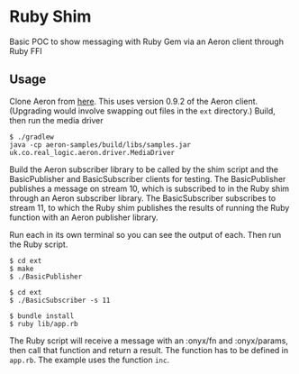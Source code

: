# Ruby Shim

Basic POC to show messaging with Ruby Gem via an Aeron client through Ruby FFI

## Usage

Clone Aeron from [here](https://github.com/real-logic/Aeron/tree/0.9.2). This uses version 0.9.2 of the Aeron client. (Upgrading would involve swapping out files in the `ext` directory.) Build, then run the media driver

```
$ ./gradlew
java -cp aeron-samples/build/libs/samples.jar uk.co.real_logic.aeron.driver.MediaDriver
```

Build the Aeron subscriber library to be called by the shim script and the BasicPublisher and BasicSubscriber clients for testing. The BasicPublisher publishes a message on stream 10, which is subscribed to in the Ruby shim through an Aeron subscriber library. The BasicSubscriber subscribes to stream 11, to which the Ruby shim publishes the results of running the Ruby function with an Aeron publisher library. 

Run each in its own terminal so you can see the output of each. Then run the Ruby script. 

 
```
$ cd ext
$ make
$ ./BasicPublisher 
```

```
$ cd ext
$ ./BasicSubscriber -s 11
```

```
$ bundle install
$ ruby lib/app.rb
```

The Ruby script will receive a message with an :onyx/fn and :onyx/params, then call that function and return a result. The function has to be defined in `app.rb`. The example uses the function `inc`.

